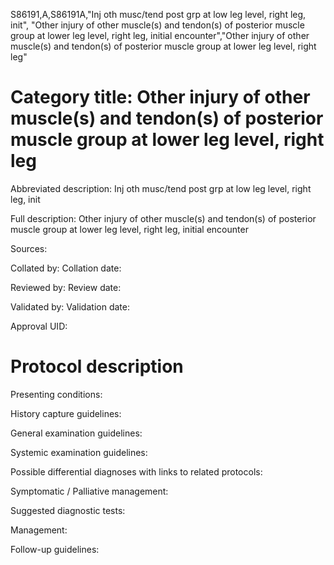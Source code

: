 S86191,A,S86191A,"Inj oth musc/tend post grp at low leg level, right leg, init", "Other injury of other muscle(s) and tendon(s) of posterior muscle group at lower leg level, right leg, initial encounter","Other injury of other muscle(s) and tendon(s) of posterior muscle group at lower leg level, right leg"
# Category title: Other injury of other muscle(s) and tendon(s) of posterior muscle group at lower leg level, right leg

Abbreviated description: Inj oth musc/tend post grp at low leg level, right leg, init

Full description: Other injury of other muscle(s) and tendon(s) of posterior muscle group at lower leg level, right leg, initial encounter

Sources:

Collated by:
Collation date:

Reviewed by:
Review date:

Validated by:
Validation date:

Approval UID:

# Protocol description

Presenting conditions:

History capture guidelines:

General examination guidelines:

Systemic examination guidelines:

Possible differential diagnoses with links to related protocols:

Symptomatic / Palliative management:

Suggested diagnostic tests:

Management:

Follow-up guidelines:
